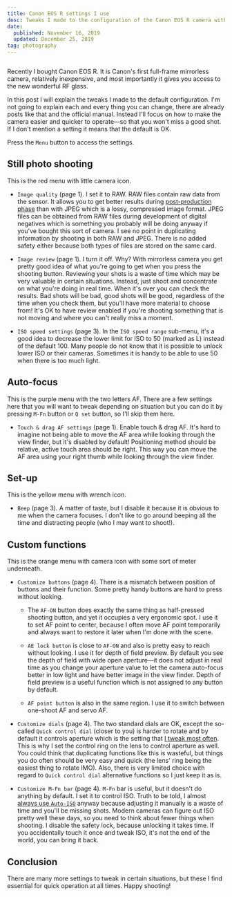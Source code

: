 ```yaml
---
title: Canon EOS R settings I use
desc: Tweaks I made to the configuration of the Canon EOS R camera with explanations why.
date:
  published: November 16, 2019
  updated: December 25, 2019
tag: photography
---
```


```toc
```

Recently I bought Canon EOS R. It is Canon's first full-frame mirrorless
camera, relatively inexpensive, and most importantly it gives you access to
the new wonderful RF glass.

In this post I will explain the tweaks I made to the default configuration.
I'm not going to explain each and every thing you can change, there are
already posts like that and the official manual. Instead I'll focus on how
to make the camera easier and quicker to operate—so that you won't miss a
good shot. If I don't mention a setting it means that the default is OK.

Press the `Menu` button to access the settings.

## Still photo shooting

This is the red menu with little camera icon.

* `Image quality` (page 1). I set it to RAW. RAW files contain raw data from
  the sensor. It allows you to get better results during [post-production
  phase][workflow] than with JPEG which is a lossy, compressed image format.
  JPEG files can be obtained from RAW files during development of digital
  negatives which is something you probably will be doing anyway if you've
  bought this sort of camera. I see no point in duplicating information by
  shooting in both RAW and JPEG. There is no added safety either because
  both types of files are stored on the same card.

* `Image review` (page 1). I turn it off. Why? With mirrorless camera you
  get pretty good idea of what you're going to get when you press the
  shooting button. Reviewing your shots is a waste of time which may be very
  valuable in certain situations. Instead, just shoot and concentrate on
  what you're doing in real time. When it's over you can check the results.
  Bad shots will be bad, good shots will be good, regardless of the time
  when you check them, but you'll have more material to choose from! It's OK
  to have review enabled if you're shooting something that is not moving and
  where you can't really miss a moment.

* `ISO speed settings` (page 3). In the `ISO speed range` sub-menu, it's a
  good idea to decrease the lower limit for ISO to 50 (marked as L) instead
  of the default 100. Many people do not know that it is possible to unlock
  lower ISO or their cameras. Sometimes it is handy to be able to use 50
  when there is too much light.

## Auto-focus

This is the purple menu with the two letters AF. There are a few settings
here that you will want to tweak depending on situation but you can do it by
pressing `M-Fn` button or `Q set` button, so I'll skip them here.

* `Touch & drag AF settings` (page 1). Enable touch & drag AF. It's hard to
  imagine not being able to move the AF area while looking through the view
  finder, but it's disabled by default! Positioning method should be
  relative, active touch area should be right. This way you can move the AF
  area using your right thumb while looking through the view finder.

## Set-up

This is the yellow menu with wrench icon.

* `Beep` (page 3). A matter of taste, but I disable it because it is obvious
  to me when the camera focuses. I don't like to go around beeping all the
  time and distracting people (who I may want to shoot!).

## Custom functions

This is the orange menu with camera icon with some sort of meter underneath.

* `Customize buttons` (page 4). There is a mismatch between position of
  buttons and their function. Some pretty handy buttons are hard to press
  without looking.

  * The `AF-ON` button does exactly the same thing as half-pressed shooting
    button, and yet it occupies a very ergonomic spot. I use it to set AF
    point to center, because I often move AF point temporarily and always
    want to restore it later when I'm done with the scene.

  * `AE lock button` is close to `AF-ON` and also is pretty easy to reach
    without looking. I use it for depth of field preview. By default you see
    the depth of field with wide open aperture—it does not adjust in real
    time as you change your aperture value to let the camera auto-focus
    better in low light and have better image in the view finder. Depth of
    field preview is a useful function which is not assigned to any button
    by default.

  * `AF point button` is also in the same region. I use it to switch between
    one-shoot AF and servo AF.

* `Customize dials` (page 4). The two standard dials are OK, except the
  so-called `Quick control dial` (closer to you) is harder to rotate and by
  default it controls aperture which is the setting that [I tweak most
  often][exposure]. This is why I set the control ring on the lens to
  control aperture as well. You could think that duplicating functions like
  this is wasteful, but things you do often should be very easy and quick
  (the lens' ring being the easiest thing to rotate IMO). Also, there is
  very limited choice with regard to `Quick control dial` alternative
  functions so I just keep it as is.

* `Customize M-Fn bar` (page 4). `M-Fn` bar is useful, but it doesn't do
  anything by default. I set it to control ISO. Truth to be told, I almost
  [always use `Auto-ISO`][exposure] anyway because adjusting it manually is
  a waste of time and you'll be missing shots. Modern cameras can figure out
  ISO pretty well these days, so you need to think about fewer things when
  shooting. I disable the safety lock, because unlocking it takes time. If
  you accidentally touch it once and tweak ISO, it's not the end of the
  world, you can bring it back.

## Conclusion

There are many more settings to tweak in certain situations, but these I
find essential for quick operation at all times. Happy shooting!

[workflow]: /post/digital-photography-workflow.html
[exposure]: /post/exposure.html
